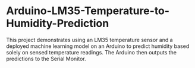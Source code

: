 # Arduino-LM35-Temperature-to-Humidity-Prediction
This project demonstrates using an LM35 temperature sensor and a deployed machine learning model on an Arduino to predict humidity based solely on sensed temperature readings. The Arduino then outputs the predictions to the Serial Monitor.
